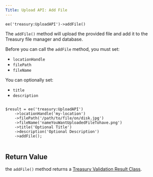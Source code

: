 ```yaml
---
Title: Upload API: Add File
---
```


`ee('treasury:UploadAPI')->addFile()`

The `addFile()` method will upload the provided file and add it to the Treasury file manager and database.

Before you can call the `addFile` method, you must set:

- `locationHandle`
- `filePath`
- `fileName`

You can optionally set:

- `title`
- `description`

<div class="content-blocks__pre-wrapper content-blocks__pre-wrapper--example">
<pre class="content-blocks__pre content-blocks__pre--example language-php">
<code class="content-blocks__code content-blocks__code--example language-php">
$result = ee('treasury:UploadAPI')
	->locationHandle('my-location')
	->filePath('/path/to/file/on/disk.jpg')
	->fileName('nameYouWantUploadedFileTohave.png')
	->title('Optional Title')
	->description('Optional Description')
	->addFile();
</code>
</pre>
</div>

## Return Value

the `addFile()` method returns a [Treasury Validation Result Class](#validation-result-class).
